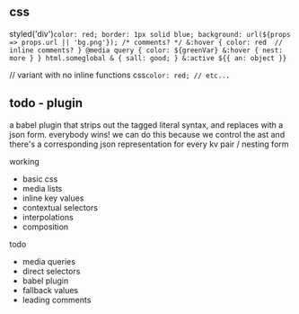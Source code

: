 css
---

styled('div')`
  color: red;
  border: 1px solid blue;
  background: url(${props => props.url || 'bg.png'});
  /* comments? */
  &:hover {
    color: red  // inline comments?
  }
  @media query {
    color: ${greenVar}
    &:hover {
      nest: more
    }
  }
  html.someglobal & {
    sall: good;
  }
  &:active ${{
    an: object
  }}
`

// variant with no inline functions
css`
  color: red;
  // etc...
`

todo - plugin
---

a babel plugin that strips out the tagged literal syntax,
and replaces with a json form. everybody wins!
we can do this because we control the ast
and there's a corresponding json representation for every kv pair / nesting form

working
- basic css
- media lists
- inline key values
- contextual selectors
- interpolations
- composition

todo
- media queries
- direct selectors 
- babel plugin
- fallback values
- leading comments

